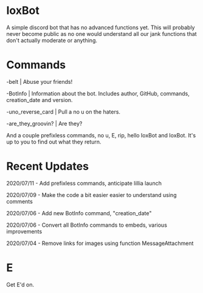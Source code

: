 # IoxBot
A simple discord bot that has no advanced functions yet. This will probably never become public as no one would understand all our jank functions that don't actually moderate or anything.

# Commands
-belt | Abuse your friends!

-BotInfo | Information about the bot. Includes author, GitHub, commands, creation_date and version.

-uno_reverse_card | Pull a no u on the haters.

-are_they_groovin? | Are they?

And a couple prefixless commands, no u, E, rip, hello IoxBot and IoxBot. It's up to you to find out what they return.

# Recent Updates
2020/07/11 - Add prefixless commands, anticipate lillia launch

2020/07/09 - Make the code a bit easier easier to understand using comments

2020/07/06 - Add new BotInfo command, "creation_date"

2020/07/06 - Convert all BotInfo commands to embeds, various improvements

2020/07/04 - Remove links for images using function MessageAttachment

# E
Get E'd on.